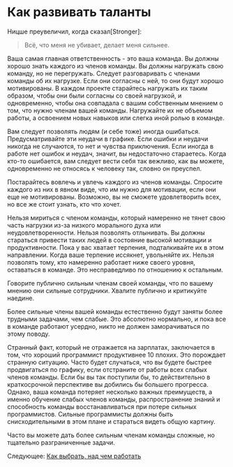 # Как развивать таланты

Ницше преувеличил, когда сказал[Stronger]:

> Всё, что меня не убивает, делает меня сильнее.

Ваша самая главная ответственность - это ваша команда. Вы должны хорошо знать каждого из членов команды. Вы должны нагружать свою команду, но не перегружать. Следует разговаривать с членами команды об их нагрузке. Если они согласны с ней, то они будут хорошо мотивированы. В каждом проекте старайтесь нагружать их таким образом, чтобы они были согласны со своей нагрузкой, и одновременно, чтобы она совпадала с вашим собственным мнением о том, что нужно членам вашей команды. Нагружайте их не объемом работы, а освоением новых навыков или слегка иной ролью в команде.

Вам следует позволять людям (и себе тоже) иногда ошибаться. Предусматривайте эти неудачи в графике. Если ошибки и неудачи никогда не случаются, то нет и чувства приключения. Если иногда в работе нет ошибок и неудач, значит, вы недостаточно стараетесь. Когда кто-то ошибается, вам следует вести себя так вежливо, как вы можете, одновременно не относясь к человеку так, словно он преуспел.

Постарайтесь вовлечь и увлечь каждого из членов команды. Спросите каждого из них в явном виде, что им нужно для мотивации, если они еще не мотивированы. Возможно, вы не сможете удовлетворить всех, но все же стоит узнать, кто что хочет.

Нельзя мириться с членом команды, который намеренно не тянет свою часть нагрузки из-за низкого морального духа или неудовлетворенности. Нельзя позволять отлынивать. Вы должны стараться привести таких людей в состояние высокой мотивации и продуктивности. Пока у вас хватает терпения, подталкивайте их в этом направлении. Когда ваше терпение иссякнет, увольняйте их. Нельзя позволять тому, кто намеренно работает ниже своего уровня, оставаться в команде. Это несправедливо по отношению к остальным.

Говорите публично сильным членам своей команды, что по вашему мнению они сильные сотрудники. Хвалите публично и критикуйте наедине.

Более сильные члены вашей команды естественно будут заняты более трудными задачами, чем слабые. Это абсолютно нормально, и пока все в команде работают усердно, никто не должен заморачиваться по этому поводу.

Странный факт, который не отражается на зарплатах, заключается в том, что хороший программист продуктивнее 10 плохих. Это порождает странную ситуацию. Часто будет случаться, что вы будете быстрее продвигаться по графику, если отстраните от работы всех слабых членов команды. Если бы вы так поступили бы, то действительно в краткосрочной перспективе вы добились бы большего прогресса. Однако, ваша команда потеряет несколько важных преимуществ, а именно обучение слабых членов команды, распространение знаний и способность команды восстанавливаться при потере сильных программистов. Сильные программисты должны быть снисходительными в этом плане и стараться видеть общую картину. 

Часто вы можете дать более сильным членам команды сложные, но тщательно разграниченные задачи.

Следующее: [Как выбрать, над чем работать](02-How-to-Choose-What-to-Work-On.md)